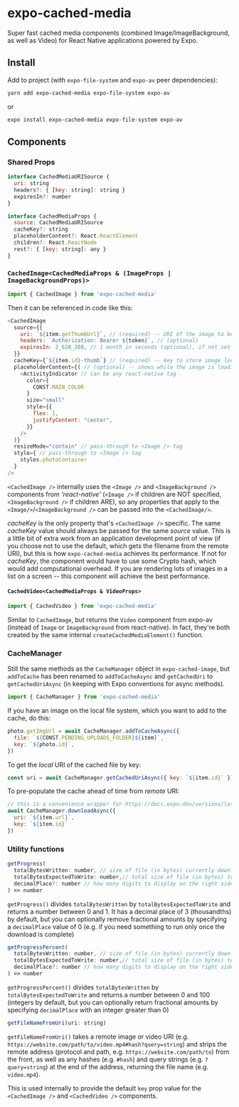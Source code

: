# expo-cached-media

Super fast cached media components (combined Image/ImageBackground, as well as Video) for React Native applications powered by Expo.

## Install

Add to project (with `expo-file-system` and `expo-av` peer dependencies):

```sh
yarn add expo-cached-media expo-file-system expo-av
```

or

```sh
expo install expo-cached-media expo-file-system expo-av
```

## Components

### Shared Props

``` JavaScript
interface CachedMediaURISource {
  uri: string
  headers?: { [key: string]: string }
  expiresIn?: number
}

interface CachedMediaProps {
  source: CachedMediaURISource
  cacheKey?: string
  placeholderContent?: React.ReactElement
  children?: React.ReactNode
  rest?: { [key: string]: any }
}
```

### `CachedImage<CachedMediaProps & (ImageProps | ImageBackgroundProps)>`

```JavaScript
import { CachedImage } from 'expo-cached-media'
```

Then it can be referenced in code like this:

```JavaScript
<CachedImage
  source={{ 
    uri: `${item.getThumbUrl}`, // (required) -- URI of the image to be cached
    headers: `Authorization: Bearer ${token}`, // (optional)            
    expiresIn: 2_628_288, // 1 month in seconds (optional), if not set -- will never expire and will be managed by the OS
  }}
  cacheKey={`${item.id}-thumb`} // (required) -- key to store image locally -- defaults to the filename at the end of the URL (with hash and/or query keys stripped out)
  placeholderContent={( // (optional) -- shows while the image is loading
    <ActivityIndicator // can be any react-native tag
      color={
        CONST.MAIN_COLOR
      }
      size="small"
      style={{
        flex: 1,
        justifyContent: "center",
      }}
    />
  )} 
  resizeMode="contain" // pass-through to <Image /> tag 
  style={ // pass-through to <Image /> tag 
    styles.photoContainer
  }
/>
```

`<CachedImage />` internally uses the `<Image />` and `<ImageBackground />` components from *'react-native'* (`<Image />` if children are NOT specified, `<ImageBackground />` if children ARE), so any properties that apply to the `<Image/>`/`<ImageBackground />` can be passed into the `<CachedImage/>`.

*cacheKey* is the only property that's `<CachedImage />` specific. The same *cacheKey* value should always be passed for the same *source* value. This is a little bit of extra work from an application development point of view (if you choose not to use the default, which gets the filename from the remote URI), but this is how `expo-cached-media` achieves its performance. If not for *cacheKey*, the component would have to use some Crypto hash, which would add computational overhead. If you are rendering lots of images in a list on a screen -- this component will achieve the best performance.

#### `CachedVideo<CachedMediaProps & VideoProps>`

```JavaScript
import { CachedVideo } from 'expo-cached-media'
```

Similar to `CachedImage`, but returns the `Video` component from expo-av (instead of `Image` or `ImageBackground` from react-native). In fact, they're both created by the same internal `createCachedMediaElement()` function.

### CacheManager

Still the same methods as the `CacheManager` object in `expo-cached-image`, but `addToCache` has been renamed to `addToCacheAsync` and `getCachedUri` to `getCachedUriAsync` (in keeping with Expo conventions for async methods).

```JavaScript
import { CacheManager } from 'expo-cached-media'
```

If you have an image on the local file system, which you want to add to the cache, do this:

```JavaScript
photo.getImgUrl = await CacheManager.addToCacheAsync({
  file: `${CONST.PENDING_UPLOADS_FOLDER}${item}`,
  key: `${photo.id}`,
})
```

To get the *local* URI of the cached file by key:

```JavaScript
const uri = await CacheManager.getCachedUriAsync({ key: `${item.id}` })
```

To pre-populate the cache ahead of time from *remote* URI:

```JavaScript
// this is a convenience wrapper for https://docs.expo.dev/versions/latest/sdk/filesystem/#filesystemdownloadasyncuri-fileuri-options
await CacheManager.downloadAsync({
  uri: `${item.url}`,
  key: `${item.id}`
})
```

### Utility functions

``` JavaScript
getProgress(
  totalBytesWritten: number, // size of file (in bytes) currently downloaded
  totalBytesExpectedToWrite: number,// total size of file (in bytes) to download
  decimalPlace?: number // how many digits to display on the right side of the decimal (default 3)
) => number
```

`getProgress()` divides `totalBytesWritten` by `totalBytesExpectedToWrite` and returns a number between 0 and 1. It has a decimal place of 3 (thousandths) by default, but you can optionally remove fractional amounts by specifying a `decimalPlace` value of 0 (e.g. if you need something to run only once the download is complete)

``` JavaScript
getProgressPercent(
  totalBytesWritten: number, // size of file (in bytes) currently downloaded
  totalBytesExpectedToWrite: number,// total size of file (in bytes) to download
  decimalPlace?: number // how many digits to display on the right side of the decimal (default 0)
) => number
```

`getProgressPercent()` divides `totalBytesWritten` by `totalBytesExpectedToWrite` and returns a number between 0 and 100 (integers by default, but you can optionally return fractional amounts by specifying `decimalPlace` with an integer greater than 0)

``` JavaScript
getFileNameFromUri(uri: string)
```

`getFileNameFromUri()` takes a remote image or video URI (e.g. `https://website.com/path/to/video.mp4#hash?query=string`) and strips the remote address (protocol and path, e.g. `https://website.com/path/to`) from the front, as well as any hashes (e.g. `#hash`) and query strings (e.g. `?query=string`) at the end of the address, returning the file name (e.g. `video.mp4`).

This is used internally to provide the default `key` prop value for the `<CachedImage />` and `<CachedVideo />` components.
